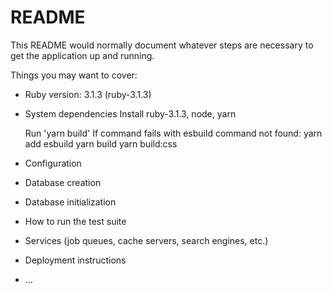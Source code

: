 # README

This README would normally document whatever steps are necessary to get the
application up and running.

Things you may want to cover:

* Ruby version: 3.1.3 (ruby-3.1.3)

* System dependencies
  Install ruby-3.1.3, node, yarn

  Run 'yarn build'
  If command fails with esbuild command not found:
  yarn add esbuild
  yarn build
  yarn build:css

* Configuration

* Database creation

* Database initialization

* How to run the test suite

* Services (job queues, cache servers, search engines, etc.)

* Deployment instructions

* ...
